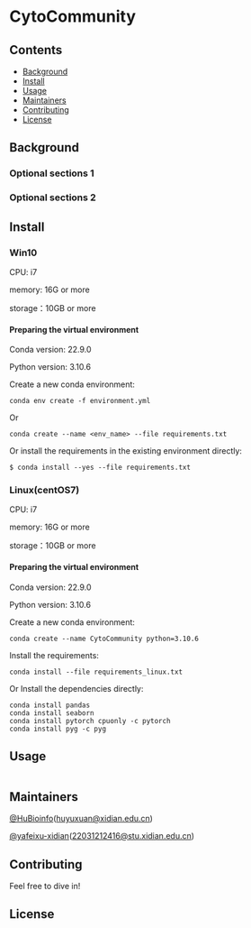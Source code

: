 # CytoCommunity

## Contents

- [Background](#background)
- [Install](#install)
- [Usage](#usage)
- [Maintainers](#maintainers)
- [Contributing](#contributing)
- [License](#license)

## Background

### Optional sections 1


### Optional sections 2


## Install

### Win10

CPU: i7

memory: 16G or more

storage：10GB or more

#### Preparing the virtual environment 

Conda version: 22.9.0

Python version: 3.10.6

Create a new conda environment:

```
conda env create -f environment.yml
```

Or

```
conda create --name <env_name> --file requirements.txt
```

Or install the requirements in the existing environment directly:

```
$ conda install --yes --file requirements.txt
```
### Linux(centOS7)

CPU: i7

memory: 16G or more

storage：10GB or more

#### Preparing the virtual environment 

Conda version: 22.9.0

Python version: 3.10.6

Create a new conda environment:

```
conda create --name CytoCommunity python=3.10.6
```

Install the requirements:

```
conda install --file requirements_linux.txt
```

Or Install the dependencies directly:

```
conda install pandas
conda install seaborn
conda install pytorch cpuonly -c pytorch
conda install pyg -c pyg
```

## Usage

```
```

## Maintainers

[@HuBioinfo](https://github.com/huBioinfo)(huyuxuan@xidian.edu.cn)

[@yafeixu-xidian](https://github.com/yafeixu-xidian)(22031212416@stu.xidian.edu.cn)

## Contributing

Feel free to dive in!

## License

